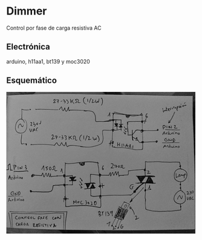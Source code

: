 # Dimmer
Control por fase de carga resistiva AC

## Electrónica
arduino, h11aa1, bt139 y moc3020

## Esquemático
<img src="./esquematico.jpg" alt="dimmer" style="width: 500px;"/>
